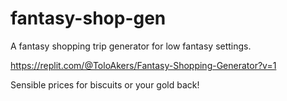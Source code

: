 # fantasy-shop-gen
A fantasy shopping trip generator for low fantasy settings.<p>
https://replit.com/@ToloAkers/Fantasy-Shopping-Generator?v=1 <p>
Sensible prices for biscuits or your gold back!
